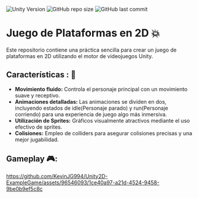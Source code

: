 ![Unity Version](https://img.shields.io/badge/Unity-2019.4+-blue.svg)
![GitHub repo size](https://img.shields.io/github/repo-size/KevinJG994/Unity2D-ExampleGame)
![GitHub last commit](https://img.shields.io/github/last-commit/KevinJG994/Unity2D-ExampleGame)

# Juego de Plataformas en 2D :boom:

Este repositorio contiene una práctica sencilla para crear un juego de plataformas en 2D utilizando el motor de videojuegos Unity.

## Características : :star2:
- **Movimiento fluido:** Controla el personaje principal con un movimiento suave y receptivo. 
- **Animaciones detalladas:** Las animaciones se dividen en dos, incluyendo estados de idle(Personaje parado) y run(Personaje corriendo) para una experiencia de juego algo más inmersiva.
- **Utilización de Sprites:** Gráficos visualmente atractivos mediante el uso efectivo de sprites.
- **Colisiones:** Empleo de colliders para asegurar colisiones precisas y una mejor jugabilidad.
  
## Gameplay 🎮:



https://github.com/KevinJG994/Unity2D-ExampleGame/assets/96546093/1ce40a97-a21d-4524-9458-9be0b9ef5c8c

